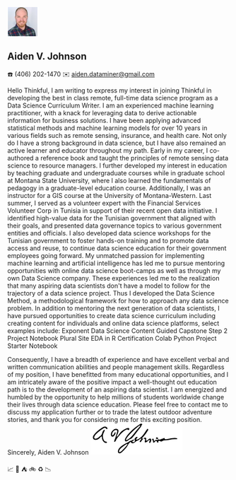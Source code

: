 ![](https://github.com/AVJdataminer/AVJdataminer.github.io/blob/master/pdfs/mini%20headshot.png)
## Aiden V. Johnson
:phone: (406) 202-1470  :envelope: aiden.dataminer@gmail.com

Hello Thinkful,
	I am writing to express my interest in joining Thinkful in developing the best in class remote, full-time data science program as a Data Science Curriculum Writer. I am an experienced machine learning practitioner, with a knack for leveraging data to derive actionable information for business solutions. I have been applying advanced statistical methods and machine learning models for over 10 years in various fields such as remote sensing, insurance, and health care. Not only do I have a strong background in data science, but I have also remained an active learner and educator throughout my path. Early in my career, I co-authored a reference book and taught the principles of remote sensing data science to resource managers. I further developed my interest in education by teaching graduate and undergraduate courses while in graduate school at Montana State University, where I also learned the fundamentals of pedagogy in a graduate-level education course. Additionally, I was an instructor for a GIS course at the University of Montana-Western.
Last summer, I served as a volunteer expert with the Financial Services Volunteer Corp in Tunisia in support of their recent open data initiative. I identified high-value data for the Tunisian government that aligned with their goals, and presented data governance topics to various government entities and officials. I also developed data science workshops for the Tunisian government to foster hands-on training and to promote data access and reuse, to continue data science education for their government employees going forward.
My unmatched passion for implementing machine learning and artificial intelligence has led me to pursue mentoring opportunities with online data science boot-camps as well as through my own Data Science company. These experiences led me to the realization that many aspiring data scientists don't have a model to follow for the trajectory of a data science project. Thus I developed the Data Science Method, a methodological framework for how to approach any data science problem.
In addition to mentoring the next generation of data scientists, I have pursued opportunities to create data science curriculum including creating content for individuals and online data science platforms, select examples include:
Exponent Data Science Content
Guided Capstone Step 2 Project Notebook
Plural Site EDA in R Certification
Colab Python Project Starter Notebook

Consequently, I have a breadth of experience and have excellent verbal and written communication abilities and people management skills. Regardless of my position, I have benefitted from many educational opportunities, and I am intricately aware of the positive impact a well-thought out education path is to the development of an aspiring data scientist. I am energized and humbled by the opportunity to help millions of students worldwide change their lives through data science education.
Please feel free to contact me to discuss my application further or to trade the latest outdoor adventure stories, and thank you for considering me for this exciting position.
Sincerely,
Aiden V. Johnson
![](https://github.com/AVJdataminer/AVJdataminer.github.io/blob/master/pdfs/Aiden%20better%20signature.png)

:chart_with_upwards_trend: :ski: :tent: :bike: :recycle: :chart_with_downwards_trend:
